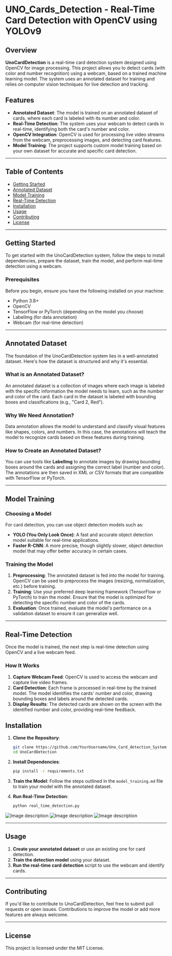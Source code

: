 # UNO_Cards_Detection - Real-Time Card Detection with OpenCV using YOLOv9

## Overview

**UnoCardDetection** is a real-time card detection system designed using OpenCV for image processing. This project allows you to detect cards (with color and number recognition) using a webcam, based on a trained machine learning model. The system uses an annotated dataset for training and relies on computer vision techniques for live detection and tracking. 

## Features

- **Annotated Dataset**: The model is trained on an annotated dataset of cards, where each card is labeled with its number and color.
- **Real-Time Detection**: The system uses your webcam to detect cards in real-time, identifying both the card's number and color.
- **OpenCV Integration**: OpenCV is used for processing live video streams from the webcam, preprocessing images, and detecting card features.
- **Model Training**: The project supports custom model training based on your own dataset for accurate and specific card detection.
  
---

## Table of Contents
- [Getting Started](#getting-started)
- [Annotated Dataset](#annotated-dataset)
- [Model Training](#model-training)
- [Real-Time Detection](#real-time-detection)
- [Installation](#installation)
- [Usage](#usage)
- [Contributing](#contributing)
- [License](#license)

---

## Getting Started

To get started with the UnoCardDetection system, follow the steps to install dependencies, prepare the dataset, train the model, and perform real-time detection using a webcam.

### Prerequisites

Before you begin, ensure you have the following installed on your machine:

- Python 3.8+
- OpenCV
- TensorFlow or PyTorch (depending on the model you choose)
- LabelImg (for data annotation)
- Webcam (for real-time detection)

---

## Annotated Dataset

The foundation of the UnoCardDetection system lies in a well-annotated dataset. Here's how the dataset is structured and why it's essential.

### What is an Annotated Dataset?

An annotated dataset is a collection of images where each image is labeled with the specific information the model needs to learn, such as the number and color of the card. Each card in the dataset is labeled with bounding boxes and classifications (e.g., "Card 2, Red").

### Why We Need Annotation?

Data annotation allows the model to understand and classify visual features like shapes, colors, and numbers. In this case, the annotations will teach the model to recognize cards based on these features during training.

### How to Create an Annotated Dataset?

You can use tools like **LabelImg** to annotate images by drawing bounding boxes around the cards and assigning the correct label (number and color). The annotations are then saved in XML or CSV formats that are compatible with TensorFlow or PyTorch.

---

## Model Training

### Choosing a Model

For card detection, you can use object detection models such as:

- **YOLO (You Only Look Once)**: A fast and accurate object detection model suitable for real-time applications.
- **Faster R-CNN**: A more precise, though slightly slower, object detection model that may offer better accuracy in certain cases.

### Training the Model

1. **Preprocessing**: The annotated dataset is fed into the model for training. OpenCV can be used to preprocess the images (resizing, normalization, etc.) before training.
2. **Training**: Use your preferred deep learning framework (TensorFlow or PyTorch) to train the model. Ensure that the model is optimized for detecting the specific number and color of the cards.
3. **Evaluation**: Once trained, evaluate the model's performance on a validation dataset to ensure it can generalize well.

---

## Real-Time Detection

Once the model is trained, the next step is real-time detection using OpenCV and a live webcam feed.

### How It Works

1. **Capture Webcam Feed**: OpenCV is used to access the webcam and capture live video frames.
2. **Card Detection**: Each frame is processed in real-time by the trained model. The model identifies the cards' number and color, drawing bounding boxes and labels around the detected cards.
3. **Display Results**: The detected cards are shown on the screen with the identified number and color, providing real-time feedback.

## Installation

1. **Clone the Repository**:
   ```bash
   git clone https://github.com/YourUsername/Uno_Card_detection_System.git
   cd UnoCardDetection
   ```

2. **Install Dependencies**:
   ```bash
   pip install -r requirements.txt
   ```

3. **Train the Model**:
   Follow the steps outlined in the `model_training.md` file to train your model with the annotated dataset.

4. **Run Real-Time Detection**:
   ```bash
   python real_time_detection.py
   ```

![Image description](./pic2.png)
![Image description ](./runs/detect/predict/resize_IMG_5573_png.rf.d1859ba2f596d3b525485cf6cb42fdaa.jpg)
![Image description ](./runs/detect/train/val_batch0_labels.jpg)


---

## Usage

1. **Create your annotated dataset** or use an existing one for card detection.
2. **Train the detection model** using your dataset.
3. **Run the real-time card detection** script to use the webcam and identify cards.

---

## Contributing

If you'd like to contribute to UnoCardDetection, feel free to submit pull requests or open issues. Contributions to improve the model or add more features are always welcome.

---

## License

This project is licensed under the MIT License.
